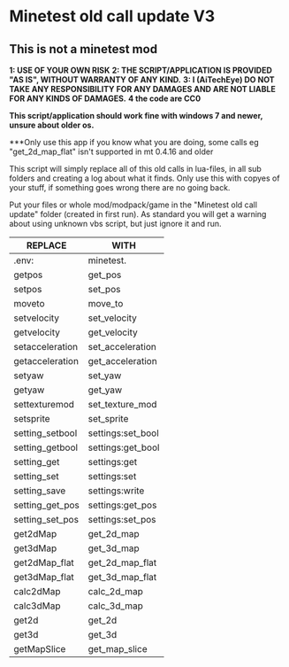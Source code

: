 # Minetest old call update V3
## This is not a minetest mod
**1: USE OF YOUR OWN RISK**
**2: THE SCRIPT/APPLICATION IS PROVIDED "AS IS", WITHOUT WARRANTY OF ANY KIND.**
**3: I (AiTechEye) DO NOT TAKE ANY RESPONSIBILITY FOR ANY DAMAGES AND ARE NOT LIABLE FOR ANY KINDS OF DAMAGES.**
**4 the code are CC0**

**This script/application should work fine with windows 7 and newer, unsure about older os.**

***Only use this app if you know what you are doing, some calls eg "get_2d_map_flat" isn't supported in mt 0.4.16 and older

This script will simply replace all of this old calls in lua-files, in all sub folders and creating a log about what it finds.
Only use this with copyes of your stuff, if something goes wrong there are no going back.


Put your files or whole mod/modpack/game in the "Minetest old call update" folder (created in first run).
As standard you will get a warning about using unknown vbs script, but just ignore it and run.

|REPLACE|		WITH|
|-------|-------|
|.env:|		minetest.
|getpos|		get_pos
|setpos|		set_pos
|moveto|	move_to
|setvelocity|	set_velocity
|getvelocity|	get_velocity
|setacceleration|	set_acceleration
|getacceleration|	get_acceleration
|setyaw|		set_yaw
|getyaw|		get_yaw
|settexturemod|	set_texture_mod
|setsprite|	set_sprite
|setting_setbool|	settings:set_bool
|setting_getbool|	settings:get_bool
|setting_get|	settings:get
|setting_set|	settings:set
|setting_save|	settings:write
|setting_get_pos|	settings:get_pos
|setting_set_pos|	settings:set_pos
|get2dMap|	get_2d_map
|get3dMap|	get_3d_map
|get2dMap_flat|	get_2d_map_flat
|get3dMap_flat|	get_3d_map_flat
|calc2dMap|	calc_2d_map
|calc3dMap|	calc_3d_map
|get2d|		get_2d
|get3d|		get_3d
|getMapSlice|	get_map_slice



